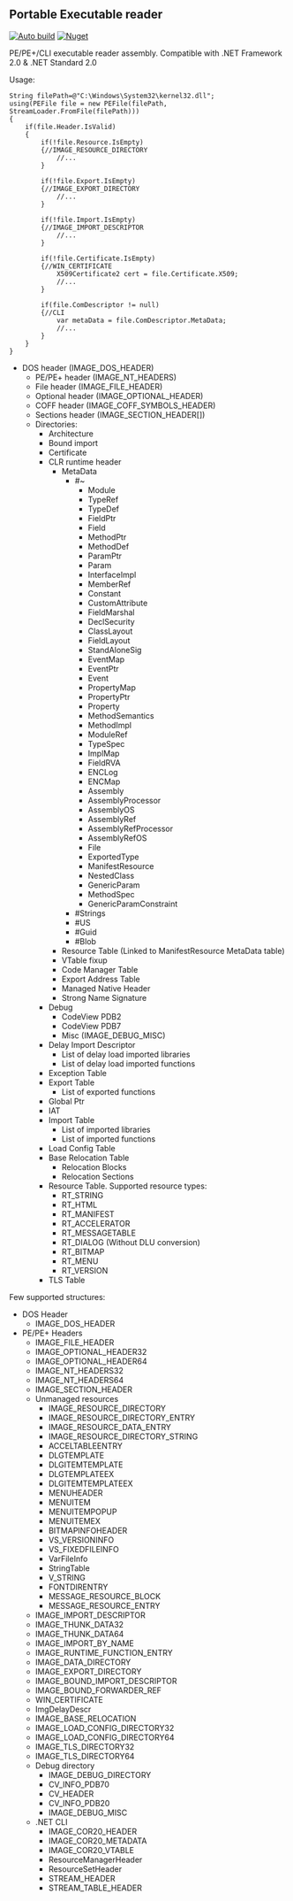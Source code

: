 ﻿## Portable Executable reader
[![Auto build](https://github.com/DKorablin/PEReader/actions/workflows/release.yml/badge.svg)](https://github.com/DKorablin/PEReader/releases/latest)
[![Nuget](https://img.shields.io/nuget/v/AlphaOmega.PEReader)](https://www.nuget.org/packages/AlphaOmega.PEReader)

PE/PE+/CLI executable reader assembly. Compatible with .NET Framework 2.0 & .NET Standard 2.0

Usage:

    String filePath=@"C:\Windows\System32\kernel32.dll";
    using(PEFile file = new PEFile(filePath, StreamLoader.FromFile(filePath)))
    {
        if(file.Header.IsValid)
        {
            if(!file.Resource.IsEmpty)
            {//IMAGE_RESOURCE_DIRECTORY
                //...
            }

            if(!file.Export.IsEmpty)
            {//IMAGE_EXPORT_DIRECTORY
                //...
            }

            if(!file.Import.IsEmpty)
            {//IMAGE_IMPORT_DESCRIPTOR
                //...
            }

            if(!file.Certificate.IsEmpty)
            {//WIN_CERTIFICATE
                X509Certificate2 cert = file.Certificate.X509;
                //...
            }

            if(file.ComDescriptor != null)
            {//CLI
                var metaData = file.ComDescriptor.MetaData;
                //...
            }
        }
    }

- DOS header (IMAGE_DOS_HEADER)
  - PE/PE+ header (IMAGE_NT_HEADERS)
  - File header (IMAGE_FILE_HEADER)
  - Optional header (IMAGE_OPTIONAL_HEADER)
  - COFF header (IMAGE_COFF_SYMBOLS_HEADER)
  - Sections header (IMAGE_SECTION_HEADER[])
  - Directories:
    - Architecture
    - Bound import
    - Certificate
    - CLR runtime header
      - MetaData
        - #~
          - Module
          - TypeRef
          - TypeDef
          - FieldPtr
          - Field
          - MethodPtr
          - MethodDef
          - ParamPtr
          - Param
          - InterfaceImpl
          - MemberRef
          - Constant
          - CustomAttribute
          - FieldMarshal
          - DeclSecurity
          - ClassLayout
          - FieldLayout
          - StandAloneSig
          - EventMap
          - EventPtr
          - Event
          - PropertyMap
          - PropertyPtr
          - Property
          - MethodSemantics
          - MethodImpl
          - ModuleRef
          - TypeSpec
          - ImplMap
          - FieldRVA
          - ENCLog
          - ENCMap
          - Assembly
          - AssemblyProcessor
          - AssemblyOS
          - AssemblyRef
          - AssemblyRefProcessor
          - AssemblyRefOS
          - File
          - ExportedType
          - ManifestResource
          - NestedClass
          - GenericParam
          - MethodSpec
          - GenericParamConstraint
        - #Strings
        - #US
        - #Guid
        - #Blob
      - Resource Table (Linked to ManifestResource MetaData table)
      - VTable fixup
      - Code Manager Table
      - Export Address Table
      - Managed Native Header
      - Strong Name Signature
    - Debug
      - CodeView PDB2
      - CodeView PDB7
      - Misc (IMAGE_DEBUG_MISC)
    - Delay Import Descriptor
      - List of delay load imported libraries
      - List of delay load imported functions
    - Exception Table
    - Export Table
      - List of exported functions
    - Global Ptr
    - IAT
    - Import Table
      - List of imported libraries
      - List of imported functions
    - Load Config Table
    - Base Relocation Table
      - Relocation Blocks
      - Relocation Sections
    - Resource Table. Supported resource types:
      - RT_STRING
      - RT_HTML
      - RT_MANIFEST
      - RT_ACCELERATOR
      - RT_MESSAGETABLE
      - RT_DIALOG (Without DLU conversion)
      - RT_BITMAP
      - RT_MENU
      - RT_VERSION
    - TLS Table

Few supported structures:

- DOS Header
  - IMAGE_DOS_HEADER
- PE/PE+ Headers
  - IMAGE_FILE_HEADER
  - IMAGE_OPTIONAL_HEADER32
  - IMAGE_OPTIONAL_HEADER64
  - IMAGE_NT_HEADERS32
  - IMAGE_NT_HEADERS64
  - IMAGE_SECTION_HEADER
  - Unmanaged resources
    - IMAGE_RESOURCE_DIRECTORY
    - IMAGE_RESOURCE_DIRECTORY_ENTRY
    - IMAGE_RESOURCE_DATA_ENTRY
    - IMAGE_RESOURCE_DIRECTORY_STRING
    - ACCELTABLEENTRY
    - DLGTEMPLATE
    - DLGITEMTEMPLATE
    - DLGTEMPLATEEX
    - DLGITEMTEMPLATEEX
    - MENUHEADER
    - MENUITEM
    - MENUITEMPOPUP
    - MENUITEMEX
    - BITMAPINFOHEADER
    - VS_VERSIONINFO
    - VS_FIXEDFILEINFO
    - VarFileInfo
    - StringTable
    - V_STRING
    - FONTDIRENTRY
    - MESSAGE_RESOURCE_BLOCK
    - MESSAGE_RESOURCE_ENTRY
  - IMAGE_IMPORT_DESCRIPTOR
  - IMAGE_THUNK_DATA32
  - IMAGE_THUNK_DATA64
  - IMAGE_IMPORT_BY_NAME
  - IMAGE_RUNTIME_FUNCTION_ENTRY
  - IMAGE_DATA_DIRECTORY
  - IMAGE_EXPORT_DIRECTORY
  - IMAGE_BOUND_IMPORT_DESCRIPTOR
  - IMAGE_BOUND_FORWARDER_REF
  - WIN_CERTIFICATE
  - ImgDelayDescr
  - IMAGE_BASE_RELOCATION
  - IMAGE_LOAD_CONFIG_DIRECTORY32
  - IMAGE_LOAD_CONFIG_DIRECTORY64
  - IMAGE_TLS_DIRECTORY32
  - IMAGE_TLS_DIRECTORY64
  - Debug directory
    - IMAGE_DEBUG_DIRECTORY
    - CV_INFO_PDB70
    - CV_HEADER
    - CV_INFO_PDB20
    - IMAGE_DEBUG_MISC
  - .NET CLI
    - IMAGE_COR20_HEADER
    - IMAGE_COR20_METADATA
    - IMAGE_COR20_VTABLE
    - ResourceManagerHeader
    - ResourceSetHeader
    - STREAM_HEADER
    - STREAM_TABLE_HEADER
